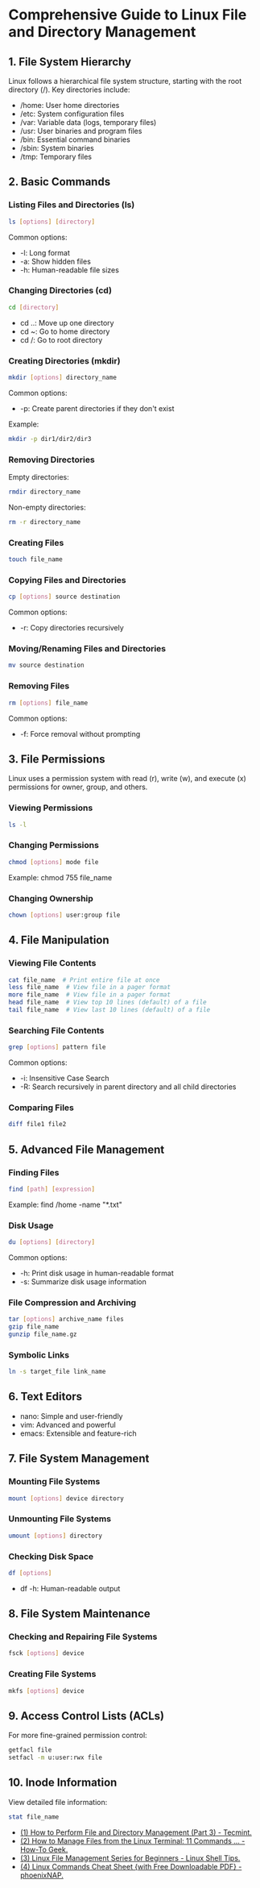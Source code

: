 # Comprehensive Guide to Linux File and Directory Management

## 1. File System Hierarchy

Linux follows a hierarchical file system structure, starting with the root directory (/). Key directories include:

- /home: User home directories
- /etc: System configuration files
- /var: Variable data (logs, temporary files)
- /usr: User binaries and program files
- /bin: Essential command binaries
- /sbin: System binaries
- /tmp: Temporary files

## 2. Basic Commands

### Listing Files and Directories (ls)
```bash
ls [options] [directory]
```
Common options:
- -l: Long format
- -a: Show hidden files
- -h: Human-readable file sizes

### Changing Directories (cd)
```bash
cd [directory]
```
- cd ..: Move up one directory
- cd ~: Go to home directory
- cd /: Go to root directory

### Creating Directories (mkdir)
```bash
mkdir [options] directory_name
```
Common options:
- -p: Create parent directories if they don't exist

Example:
```bash
mkdir -p dir1/dir2/dir3
```

### Removing Directories
Empty directories:
```bash
rmdir directory_name
```
Non-empty directories:
```bash
rm -r directory_name
```

### Creating Files
```bash
touch file_name
```

### Copying Files and Directories
```bash
cp [options] source destination
```
Common options:
- -r: Copy directories recursively

### Moving/Renaming Files and Directories
```bash
mv source destination
```

### Removing Files
```bash
rm [options] file_name
```
Common options:
- -f: Force removal without prompting

## 3. File Permissions

Linux uses a permission system with read (r), write (w), and execute (x) permissions for owner, group, and others.

### Viewing Permissions
```bash
ls -l
```

### Changing Permissions
```bash
chmod [options] mode file
```
Example: chmod 755 file_name

### Changing Ownership
```bash
chown [options] user:group file
```

## 4. File Manipulation

### Viewing File Contents
```bash
cat file_name  # Print entire file at once
less file_name  # View file in a pager format
more file_name  # View file in a pager format
head file_name  # View top 10 lines (default) of a file
tail file_name  # View last 10 lines (default) of a file
```

### Searching File Contents
```bash
grep [options] pattern file
```
Common options:
- -i: Insensitive Case Search
- -R: Search recursively in parent directory and all child directories

### Comparing Files
```bash
diff file1 file2
```

## 5. Advanced File Management

### Finding Files
```bash
find [path] [expression]
```
Example: find /home -name "*.txt"

### Disk Usage
```bash
du [options] [directory]
```
Common options:
- -h: Print disk usage in human-readable format
- -s: Summarize disk usage information

### File Compression and Archiving
```bash
tar [options] archive_name files
gzip file_name
gunzip file_name.gz
```

### Symbolic Links
```bash
ln -s target_file link_name
```

## 6. Text Editors

- nano: Simple and user-friendly
- vim: Advanced and powerful
- emacs: Extensible and feature-rich

## 7. File System Management

### Mounting File Systems
```bash
mount [options] device directory
```

### Unmounting File Systems
```bash
umount [options] directory
```

### Checking Disk Space
```bash
df [options]
```
- df -h: Human-readable output

## 8. File System Maintenance

### Checking and Repairing File Systems
```bash
fsck [options] device
```

### Creating File Systems
```bash
mkfs [options] device
```

## 9. Access Control Lists (ACLs)

For more fine-grained permission control:
```bash
getfacl file
setfacl -m u:user:rwx file
```

## 10. Inode Information

View detailed file information:
```bash
stat file_name
```

- [(1) How to Perform File and Directory Management (Part 3) - Tecmint.](https://www.tecmint.com/file-and-directory-management-in-linux/.)
- [(2) How to Manage Files from the Linux Terminal: 11 Commands ... - How-To Geek.](https://www.howtogeek.com/107808/how-to-manage-files-from-the-linux-terminal-11-commands-you-need-to-know/.)
- [(3) Linux File Management Series for Beginners - Linux Shell Tips.](https://www.ubuntumint.com/linux-file-management/.)
- [(4) Linux Commands Cheat Sheet {with Free Downloadable PDF} - phoenixNAP.](https://phoenixnap.com/kb/linux-commands-cheat-sheet.)